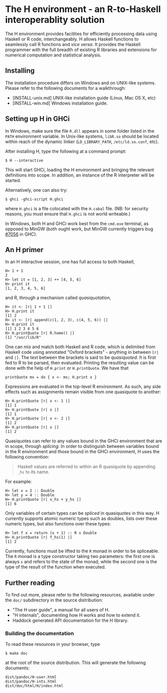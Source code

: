 The H environment - an R-to-Haskell interoperablity solution
============================================================

The H environment provides facilities for efficiently processing data
using Haskell or R code, interchangeably. H allows Haskell functions
to seamlessly call R functions and *vice versa*. It provides the
Haskell programmer with the full breadth of existing R libraries and
extensions for numerical computation and statistical analysis.

Installing
----------

The installation procedure differs on Windows and on UNIX-like
systems. Please refer to the following documents for a walkthrough:

* [INSTALL-unix.md] UNIX-like installation guide (Linux, Mac OS X, etc)
* [INSTALL-win.md] Windows installation guide.

Setting up H in GHCi
--------------------

In Windows, make sure the file `R.dll` appears in some folder listed
in the `PATH` environment variable. In Unix-like systems, `libR.so`
should be located within reach of the dynamic linker
(`LD_LIBRARY_PATH`, `/etc/ld.so.conf`, etc).

After installing H, type the following at a command prompt:

    $ H --interactive

This will start GHCi, loading the H environment and bringing the
relevant definitions into scope. In addition, an instance of the
R interpreter will be started.

Alternatively, one can also try:

    $ ghci -ghci-script H.ghci

where `H.ghci` is a file colocated with the `H.cabal` file. (NB: for
security reasons, you must ensure that `H.ghci` is not world
writeable.)

In Windows, both H and GHCi work best from the `cmd.exe` terminal, as
opposed to MinGW (both ought work, but MinGW currently triggers bug
[#7056](https://ghc.haskell.org/trac/ghc/ticket/7056) in GHC).

An H primer
-----------

In an H interactive session, one has full access to both Haskell,

    H> 1 + 1
    2
    H> let it = [1, 2, 3] ++ [4, 5, 6]
    H> print it
    [1, 2, 3, 4, 5, 6]

and R, through a mechanism called *quasiquotation*,

    H> it <- [r| 1 + 1 |]
    H> H.print it
    [1] 2
    H> it <- [r| append(c(1, 2, 3), c(4, 5, 6)) |]
    H> H.print it
    [1] 1 2 3 4 5 6
    H> H.printQuote [r| R.home() |]
    [1] "/usr/lib/R"

One can mix and match both Haskell and R code, which is delimited from
Haskell code using annotated "Oxford brackets" - anything in between
`[r|` and `|]`. The text between the brackets is said to be
*quasiquoted*. It is first fed to R to be parsed, then evaluated.
Printing the resulting value can be done with the help of `H.print` or
`H.printQuote`. We have that

    printQuote mx = do { x <- mx; H.print x }

Expressions are evaluated in the top-level R environment. As such, any
side effects such as assignments remain visible from one quasiquote to
another:

    H> H.printQuote [r| x <- 1 |]
    [1] 1
    H> H.printQuote [r| x |]
    [1] 1
    H> H.printQuote [r| x <- 2 |]
    [1] 2
    H> H.printQuote [r| x |]
    [1] 2

Quasiquotes can refer to any values bound in the GHCi environment that
are in scope, through *splicing*. In order to distinguish between
variables bound in the R environment and those bound in the GHCi
environment, H uses the following convention:

> Haskell values are referred to within an R quasiquote by appending
> `_hs` to its name.

For example:

    H> let x = 2 :: Double
    H> let y = 4 :: Double
    H> H.printQuote [r| x_hs + y_hs |]
    [1] 6

Only variables of certain types can be *spliced* in quasiquotes in
this way. H currently supports atomic numeric types such as doubles,
lists over these numeric types, but also functions over these types:

    H> let f x = return (x + 1) :: R s Double
    H> H.printQuote [r| f_hs(1) |]
    [1] 2

Currently, functions must be lifted to the `R` monad in order to be
spliceable. The `R` monad is a type constructor taking two parameters:
the first one is always `s` and refers to the state of the monad,
while the second one is the type of the result of the function when
executed.

Further reading
---------------

To find out more, please refer to the following resources, available
under the `doc/` subdirectory in the source distribution:

* "The H user guide", a manual for all users of H.
* "H internals", documenting how H works and how to extend it.
* Haddock generated API documentation for the H library.

### Building the documentation

To read these resources in your browser, type

    $ make doc

at the root of the source distribution. This will generate the
following documents:

    dist/pandoc/H-user.html
    dist/pandoc/H-ints.html
    dist/doc/html/H/index.html
